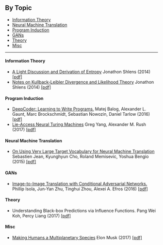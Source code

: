 ## By Topic

* [Information Theory](#information-theory)
* [Neural Machine Translation](#neural-machine-translation)
* [Program Induction](#program-induction)
* [GANs](#gans)
* [Theory](#theory)
* [Misc](#misc)

---

#### Information Theory
* [A Light Discussion and Derivation of Entropy](https://github.com/suryabhupa/paper-notes/blob/master/notes/Jonathon%20Shlens.md) Jonathon Shlens (2014) [[pdf]](https://arxiv.org/pdf/1404.1998.pdf)
* [Notes on Kullback-Leibler Divergence and Likelihood Theory](https://github.com/suryabhupa/paper-notes/blob/master/notes/Jonathon%20Shlens.md) Jonathon Shlens (2014) [[pdf]](https://arxiv.org/pdf/1404.2000.pdf)


#### Program Induction
* [DeepCoder: Learning to Write Programs.](https://github.com/suryabhupa/deeplearning-notes/blob/master/notes/DeepCoder.md) Matej Balog, Alexander L. Gaunt, Marc Brockschmidt, Sebastian Nowozin, Daniel Tarlow (2016) [[pdf]](https://arxiv.org/pdf/1611.01989v1.pdf)
* [Lie-Access Neural Turing Machines](https://github.com/suryabhupa/paper-notes/blob/master/notes/Lie%20Access%20Neural%20Turing%20Machines.md) Greg Yang, Alexander M. Rush (2017) [[pdf]](https://arxiv.org/pdf/1611.02854.pdf)

#### Neural Machine Translation

* [On Using Very Large Target Vocabulary for Neural Machine Translation](https://github.com/suryabhupa/paper-notes/blob/master/notes/On%20Using%20Very%20Large%20Target%20Vocabulary%20for%20Neural%20Machine%20Translation.md) Sebastien Jean, Kyunghyun Cho, Roland Memisevic, Yoshua Bengio (2015) [[pdf]](https://arxiv.org/pdf/1412.2007v2.pdf)

#### GANs
* [Image-to-Image Translation with Conditional Adversarial Networks.](https://github.com/suryabhupa/paper-notes/blob/master/notes/Image-to-Image%20Translation%20with%20Conditional%20Adversarial%20Networks.md) Phillip Isola, Jun-Yan Zhu, Tinghui Zhou, Alexei A. Efros (2016) [[pdf]](https://arxiv.org/pdf/1611.07004.pdf)

#### Theory
* Understanding Black-box Predictions via Influence Functions. Pang Wei Koh, Percy Liang (2017) [[pdf]](https://arxiv.org/pdf/1703.04730.pdf)

#### Misc
* [Making Humans a Multiplanetary Species](https://github.com/suryabhupa/paper-notes/blob/master/notes/Making%20Humans%20a%20Multiplanetary%20Species.md) Elon Musk (2017) [[pdf]](http://online.liebertpub.com/doi/pdf/10.1089/space.2017.29009.emu)


